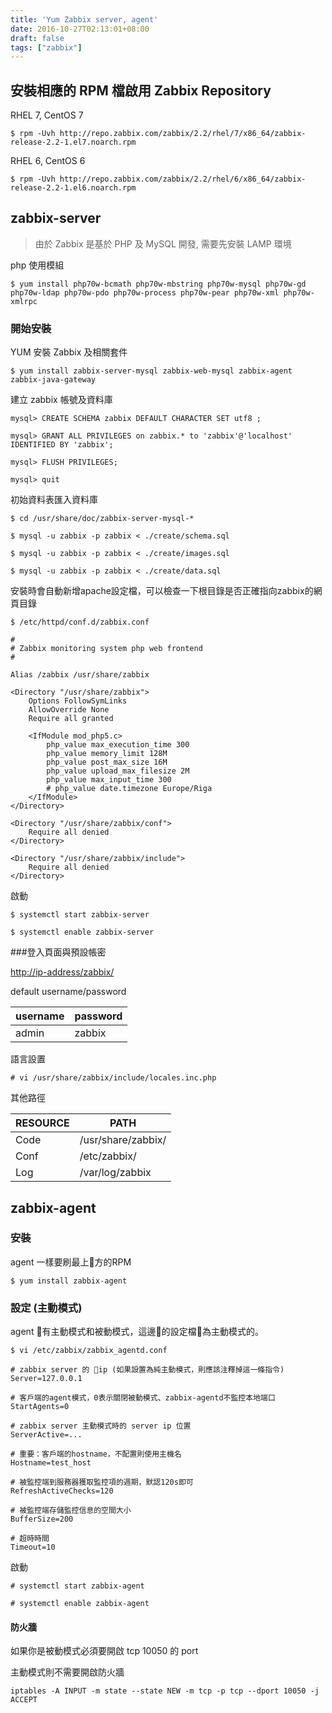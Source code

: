 ```yaml
---
title: 'Yum Zabbix server, agent'
date: 2016-10-27T02:13:01+08:00
draft: false
tags: ["zabbix"]
---
```

## 安裝相應的 RPM 檔啟用 Zabbix Repository

RHEL 7, CentOS 7
  
`$ rpm -Uvh http://repo.zabbix.com/zabbix/2.2/rhel/7/x86_64/zabbix-release-2.2-1.el7.noarch.rpm`

RHEL 6, CentOS 6
  
`$ rpm -Uvh http://repo.zabbix.com/zabbix/2.2/rhel/6/x86_64/zabbix-release-2.2-1.el6.noarch.rpm`

## zabbix-server
>由於 Zabbix 是基於 PHP 及 MySQL 開發, 需要先安裝 LAMP 環境

php 使用模組

`$ yum install php70w-bcmath php70w-mbstring php70w-mysql php70w-gd php70w-ldap php70w-pdo php70w-process php70w-pear php70w-xml php70w-xmlrpc`

### 開始安裝

YUM 安裝 Zabbix 及相關套件
  
`$ yum install zabbix-server-mysql zabbix-web-mysql zabbix-agent zabbix-java-gateway`
  
建立 zabbix 帳號及資料庫
  
`mysql> CREATE SCHEMA zabbix DEFAULT CHARACTER SET utf8 ;`
  
`mysql> GRANT ALL PRIVILEGES on zabbix.* to 'zabbix'@'localhost' IDENTIFIED BY 'zabbix';`
  
`mysql> FLUSH PRIVILEGES;`
  
`mysql> quit`
  
初始資料表匯入資料庫
  
`$ cd /usr/share/doc/zabbix-server-mysql-*`
  
`$ mysql -u zabbix -p zabbix < ./create/schema.sql`
  
`$ mysql -u zabbix -p zabbix < ./create/images.sql`
  
`$ mysql -u zabbix -p zabbix < ./create/data.sql`
  
安裝時會自動新增apache設定檔，可以檢查一下根目錄是否正確指向zabbix的網頁目錄
  
`$ /etc/httpd/conf.d/zabbix.conf`
  
```
#
# Zabbix monitoring system php web frontend
#

Alias /zabbix /usr/share/zabbix

<Directory "/usr/share/zabbix">
    Options FollowSymLinks
    AllowOverride None
    Require all granted

    <IfModule mod_php5.c>
        php_value max_execution_time 300
        php_value memory_limit 128M
        php_value post_max_size 16M
        php_value upload_max_filesize 2M
        php_value max_input_time 300
        # php_value date.timezone Europe/Riga
    </IfModule>
</Directory>

<Directory "/usr/share/zabbix/conf">
    Require all denied
</Directory>

<Directory "/usr/share/zabbix/include">
    Require all denied
</Directory>
```
  
啟動
  
`$ systemctl start zabbix-server`
  
`$ systemctl enable zabbix-server`
  
###登入頁面與預設帳密
  
[http://ip-address/zabbix/](http://ip-address/zabbix/)
  
 default username/password
   
| username | password |
|---|---|
| admin| zabbix |
  
語言設置
  
`# vi /usr/share/zabbix/include/locales.inc.php`
  
其他路徑
  
|RESOURCE|PATH|
|---|---|
|Code|/usr/share/zabbix/|
|Conf | /etc/zabbix/ |
|Log| /var/log/zabbix |
  
## zabbix-agent

### 安裝
agent 一樣要刷最上方的RPM
  
`$ yum install zabbix-agent`
  
### 設定 (主動模式)
agent 有主動模式和被動模式，這邊的設定檔為主動模式的。
  
`$ vi /etc/zabbix/zabbix_agentd.conf`
  
```
# zabbix server 的 ip (如果設置為純主動模式，則應該注釋掉這一條指令)
Server=127.0.0.1

# 客戶端的agent模式，0表示關閉被動模式、zabbix-agentd不監控本地端口
StartAgents=0

# zabbix server 主動模式時的 server ip 位置
ServerActive=...

# 重要：客戶端的hostname，不配置則使用主機名
Hostname=test_host

# 被監控端到服務器獲取監控項的週期，默認120s即可
RefreshActiveChecks=120

# 被監控端存儲監控信息的空間大小
BufferSize=200

# 超時時間
Timeout=10
```
  
啟動
  
`# systemctl start zabbix-agent`
  
`# systemctl enable zabbix-agent`
  
#### 防火牆
如果你是被動模式必須要開啟 tcp 10050 的 port
  
主動模式則不需要開啟防火牆
  
`iptables -A INPUT -m state --state NEW -m tcp -p tcp --dport 10050 -j ACCEPT`
